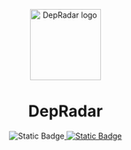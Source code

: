<div align="center">
  <a href="https://depradar.dev">
    <picture>
      <img alt="DepRadar logo" src="https://depradar.dev/assets/logo.svg" height="128">
    </picture>
  </a>
  <h1>DepRadar</h1>

<img alt="Static Badge" src="https://img.shields.io/badge/STATUS-IN DEVELOPMENT-red?style=for-the-badge&labelColor=%23000000"><a href="https://github.com/depradar/depradar-cli/blob/main/LICENSE">
<img alt="Static Badge" src="https://img.shields.io/badge/LICENSE-AGPL%203.0-green?style=for-the-badge&labelColor=%23000000"></a>

</div>

